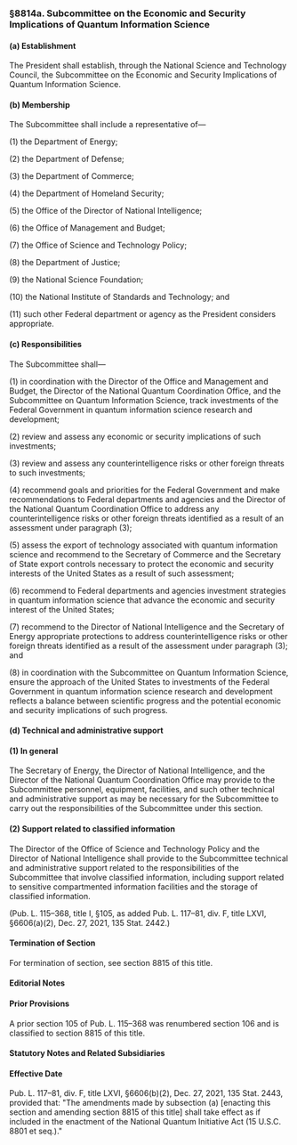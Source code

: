 ### §8814a. Subcommittee on the Economic and Security Implications of Quantum Information Science ###

#### (a) Establishment ####

The President shall establish, through the National Science and Technology Council, the Subcommittee on the Economic and Security Implications of Quantum Information Science.

#### (b) Membership ####

The Subcommittee shall include a representative of—

(1) the Department of Energy;

(2) the Department of Defense;

(3) the Department of Commerce;

(4) the Department of Homeland Security;

(5) the Office of the Director of National Intelligence;

(6) the Office of Management and Budget;

(7) the Office of Science and Technology Policy;

(8) the Department of Justice;

(9) the National Science Foundation;

(10) the National Institute of Standards and Technology; and

(11) such other Federal department or agency as the President considers appropriate.

#### (c) Responsibilities ####

The Subcommittee shall—

(1) in coordination with the Director of the Office and Management and Budget, the Director of the National Quantum Coordination Office, and the Subcommittee on Quantum Information Science, track investments of the Federal Government in quantum information science research and development;

(2) review and assess any economic or security implications of such investments;

(3) review and assess any counterintelligence risks or other foreign threats to such investments;

(4) recommend goals and priorities for the Federal Government and make recommendations to Federal departments and agencies and the Director of the National Quantum Coordination Office to address any counterintelligence risks or other foreign threats identified as a result of an assessment under paragraph (3);

(5) assess the export of technology associated with quantum information science and recommend to the Secretary of Commerce and the Secretary of State export controls necessary to protect the economic and security interests of the United States as a result of such assessment;

(6) recommend to Federal departments and agencies investment strategies in quantum information science that advance the economic and security interest of the United States;

(7) recommend to the Director of National Intelligence and the Secretary of Energy appropriate protections to address counterintelligence risks or other foreign threats identified as a result of the assessment under paragraph (3); and

(8) in coordination with the Subcommittee on Quantum Information Science, ensure the approach of the United States to investments of the Federal Government in quantum information science research and development reflects a balance between scientific progress and the potential economic and security implications of such progress.

#### (d) Technical and administrative support ####

#### (1) In general ####

The Secretary of Energy, the Director of National Intelligence, and the Director of the National Quantum Coordination Office may provide to the Subcommittee personnel, equipment, facilities, and such other technical and administrative support as may be necessary for the Subcommittee to carry out the responsibilities of the Subcommittee under this section.

#### (2) Support related to classified information ####

The Director of the Office of Science and Technology Policy and the Director of National Intelligence shall provide to the Subcommittee technical and administrative support related to the responsibilities of the Subcommittee that involve classified information, including support related to sensitive compartmented information facilities and the storage of classified information.

(Pub. L. 115–368, title I, §105, as added Pub. L. 117–81, div. F, title LXVI, §6606(a)(2), Dec. 27, 2021, 135 Stat. 2442.)

#### Termination of Section ####

For termination of section, see section 8815 of this title.

#### **Editorial Notes** ####

#### Prior Provisions ####

A prior section 105 of Pub. L. 115–368 was renumbered section 106 and is classified to section 8815 of this title.

#### **Statutory Notes and Related Subsidiaries** ####

#### Effective Date ####

Pub. L. 117–81, div. F, title LXVI, §6606(b)(2), Dec. 27, 2021, 135 Stat. 2443, provided that: "The amendments made by subsection (a) [enacting this section and amending section 8815 of this title] shall take effect as if included in the enactment of the National Quantum Initiative Act (15 U.S.C. 8801 et seq.)."
